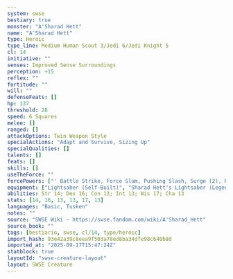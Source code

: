 ```yaml
---
system: swse
bestiary: true
monster: "A'Sharad Hett"
name: "A'Sharad Hett"
type: Heroic
type_line: Medium Human Scout 3/Jedi 6/Jedi Knight 5
cl: 14
initiative: ""
senses: Improved Sense Surroundings
perception: +15
reflex: ""
fortitude: ""
will: ""
defenseFeats: []
hp: 137
threshold: 28
speed: 6 Squares
melee: []
ranged: []
attackOptions: Twin Weapon Style
specialActions: "Adapt and Survive, Sizing Up"
specialQualities: []
talents: []
feats: []
skills: []
useTheForce: ""
forcePowers: ["' Battle Strike, Force Slam, Pushing Slash, Surge (2), Rising Whirlwind, Twin Strike, Vital Transfer"]
equipment: ["Lightsaber (Self-Built)", "Sharad Hett's Lightsaber (Legendary Icon), Utility Belt", Tusken Robes]
abilities: Str 14; Dex 16; Con 13; Int 13; Wis 17; Cha 13
stats: [14, 16, 13, 13, 17, 13]
languages: "Basic, Tusken"
notes: ""
source: "SWSE Wiki – https://swse.fandom.com/wiki/A'Sharad_Hett"
source_book: ""
tags: [bestiario, swse, cl/14, type/heroic]
import_hash: 93e42a39c8eea9f503a78ed8ba34dfe98c640b8d
imported_at: "2025-09-17T15:47:24Z"
statblock: true
layoutId: "swse-creature-layout"
layout: SWSE Creature
---
```

